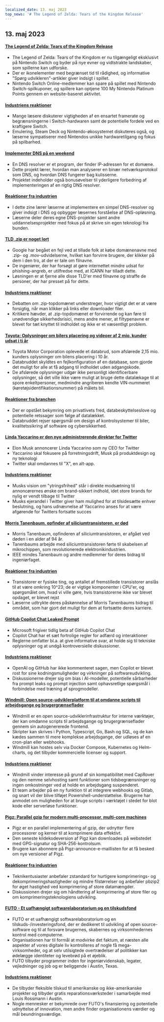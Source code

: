 ```yaml
---
localized_date: 13. maj 2023
top_news: '# The Legend of Zelda: Tears of the Kingdom Release'
---
```




## 13. maj 2023

#### [The Legend of Zelda: Tears of the Kingdom Release](https://www.zelda.com/tears-of-the-kingdom/)

- The Legend of Zelda: Tears of the Kingdom er nu tilgængeligt eksklusivt på Nintendo Switch og byder på nye evner og vidtstrakte landskaber, som spillerne kan udforske.
- Der er ikonelementer med begrænset tid til rådighed, og informative "Spørg udvikleren"-artikler giver indsigt i spillet.
- Nintendo Switch Online-medlemmer kan spare på spillet med Nintendo Switch-spilkuponer, og spillere kan optjene 100 My Nintendo Platinum Points gennem en website-baseret aktivitet.

#### [Industriens reaktioner](http://news.ycombinator.com/item?id=35912318)

- Mange læsere diskuterer vigtigheden af en ensartet framerate og begrænsningerne i Switch-hardwaren samt de potentielle fordele ved en kraftigere Switch.
- Emulering, Steam Deck og Nintendo-økosystemet diskuteres også, og læserne sympatiserer med Nintendos unikke hardwaretilgang og fokus på spilbarhed.

#### [Implementer DNS på en weekend](https://implement-dns.wizardzines.com/)

- En DNS resolver er et program, der finder IP-adressen for et domæne.
- Dette projekt lærer, hvordan man analyserer en binær netværksprotokol som DNS, og hvordan DNS fungerer bag kulisserne.
- Projektet indeholder også bonusøvelser til yderligere forbedring af implementeringen af en rigtig DNS resolver.

#### [Reaktioner fra industrien](http://news.ycombinator.com/item?id=35916064)

- I dette zine lærer læserne at implementere en simpel DNS-resolver og giver indsigt i DNS og opbygger læsernes forståelse af DNS-opløsning.
- Læserne deler deres egne DNS-projekter samt andre uddannelsesprojekter med fokus på at skrive sin egen teknologi fra bunden.

#### [TLD .zip er noget lort](https://financialstatement.zip/)

- Google har begået en fejl ved at tillade folk at købe domænenavne med .zip- og .mov-udvidelserne, hvilket kan forvirre brugere, der klikker på dem i den tro, at der er tale om filnavne.
- De ingeniører, der har forsøgt at gøre internettet mindre udsat for phishing-angreb, er utilfredse med, at ICANN har tilladt dette.
- Løsningen er at fjerne alle disse TLD'er med filnavne og straffe de personer, der har presset på for dette.

#### [Industriens reaktioner](http://news.ycombinator.com/item?id=35920336)

- Debatten om .zip-topdomænet understreger, hvor vigtigt det er at være forsigtig, når man klikker på links eller downloader filer.
- Kritikere hævder, at .zip-topdomænet er forvirrende og kan føre til unødvendige sikkerhedsrisici, mens andre mener, at filtypenavne er blevet for tæt knyttet til indholdet og ikke er et væsentligt problem.

#### [Toyota: Oplysninger om bilers placering og videoer af 2 mio. kunder udsat i ti år](https://www.bleepingcomputer.com/news/security/toyota-car-location-data-of-2-million-customers-exposed-for-ten-years/)

- Toyota Motor Corporation oplevede et databrud, som afslørede 2,15 mio. kunders oplysninger om bilens placering i 10 år.
- Databruddet skyldtes en fejlkonfiguration af en database, som gjorde det muligt for alle at få adgang til indholdet uden adgangskode.
- De afslørede oplysninger udgør ikke personligt identificerbare oplysninger, så det ville ikke være muligt at bruge dette datalækage til at spore enkeltpersoner, medmindre angriberen kendte VIN-nummeret (køretøjsidentifikationsnummer) på målets bil.

#### [Reaktioner fra branchen](http://news.ycombinator.com/item?id=35919133)

- Der er opstået bekymring om privatlivets fred, databeskyttelseslove og potentielle retssager som følge af datalækket.
- Databruddet rejser spørgsmål om design af kontrolsystemer til biler, kvalitetssikring af software og cybersikkerhed.

#### [Linda Yaccarino er den nye administrerende direktør for Twitter](https://twitter.com/elonmusk/status/1657050349608501249)

- Elon Musk annoncerer Linda Yaccarino som ny CEO for Twitter
- Yaccarino skal fokusere på forretningsdrift, Musk på produktdesign og ny teknologi
- Twitter skal omdannes til "X", en alt-app.

#### [Industriens reaktioner](http://news.ycombinator.com/item?id=35917912)

- Musks vision om "ytringsfrihed" står i direkte modsætning til annoncørernes ønske om brand-sikkert indhold, idet store brands for nylig er vendt tilbage til Twitter
- Musks ejerandel i Twitter giver ham mulighed for at tilsidesætte enhver beslutning, og hans udnævnelse af Yaccarino anses for at være afgørende for Twitters fortsatte succes

#### [Morris Tanenbaum, opfinder af siliciumtransistoren, er død](https://spectrum.ieee.org/in-memoriam-may-2023)

- Morris Tanenbaum, opfinderen af siliciumtransistoren, er afgået ved døden i en alder af 94 år.
- Tanenbaums arbejde med siliciumtransistoren førte til skabelsen af mikrochippen, som revolutionerede elektronikindustrien.
- IEEE mindes Tanenbaum og andre medlemmer for deres bidrag til ingeniørfaget.

#### [Reaktioner fra industrien](http://news.ycombinator.com/item?id=35920261)

- Transistorer er fysiske ting, og antallet af fremstillede transistorer anslås til at være omkring 10^23; de er vigtige komponenter i CPU'er, og spørgsmålet om, hvad vi ville gøre, hvis transistorerne ikke var blevet opdaget, er blevet rejst
- Læserne udtrykte deres påskønnelse af Morris Tanenbaums bidrag til området, som har gjort det muligt for dem at fortsætte deres karriere.

#### [GitHub Copilot Chat Leaked Prompt](https://twitter.com/marvinvonhagen/status/1657060506371346432)

- Microsoft frigiver tidlig beta af GitHub Copilot Chat
- Copilot Chat har et sæt fortrolige regler for adfærd og interaktioner
- Reglerne omfatter bl.a. at give informative svar, at holde sig til tekniske oplysninger og at undgå kontroversielle diskussioner.

#### [Industriens reaktioner](http://news.ycombinator.com/item?id=35921375)

- OpenAI og GitHub har ikke kommenteret sagen, men Copilot er blevet rost for sine kodningsmuligheder og virkninger på softwareudvikling.
- Diskussionerne drejer sig om bias i AI-modeller, potentielle sårbarheder fra prompt leaks og prompt injection samt ophavsretlige spørgsmål i forbindelse med træning af sprogmodeller.

#### [Windmill: Open source-udviklerplatform til at omdanne scripts til arbejdsgange og brugergrænseflader](https://github.com/windmill-labs/windmill)

- Windmill er en open source-udviklerinfrastruktur for interne værktøjer, der kan omdanne scripts til arbejdsgange og brugergrænseflader gennem sin autogenererede frontend.
- Skripter kan skrives i Python, Typescript, Go, Bash og SQL, og de kan kædes sammen til mere komplekse arbejdsgange, der udløses af en cron-plan eller webhooks.
- Windmill kan hostes selv via Docker Compose, Kubernetes og Helm-charts, og det tilbyder kommercielle licenser og support.

#### [Industriens reaktioner](http://news.ycombinator.com/item?id=35920082)

- Windmill vinder interesse på grund af sin kompatibilitet med CapRover og den nemme selvhosting samt funktioner som tidsbegrænsninger og ingen omkostninger ved at holde en arbejdsgang suspenderet.
- Et team arbejder på en ny funktion til at integrere webhooks og Gitlab, og snart vil der blive tilføjet Powershell-understøttelse. Brugerne har anmodet om muligheden for at bruge scripts i værktøjet i stedet for blot kode eller serverløse funktioner.

#### [Pigz: Parallel gzip for modern multi-processor, multi-core machines](https://zlib.net/pigz/)

- Pigz er en parallel implementering af gzip, der udnytter flere processorer og kerner til at komprimere data effektivt.
- Den seneste kildekodeversion af Pigz kan downloades på webstedet med GPG-signatur og SHA-256-kontrolsum.
- Brugere kan abonnere på Pigz-announce-e-maillisten for at få besked om nye versioner af Pigz.

#### [Reaktioner fra industrien](http://news.ycombinator.com/item?id=35914447)

- Teknikentusiaster anbefaler zstandard for hurtigere komprimerings- og dekomprimeringshastigheder og mindre filstørrelser og anbefaler pbzip2 for øget hastighed ved komprimering af store datamængder.
- Diskussionen drejer sig om håndtering af komprimering af store filer og om komprimeringsteknologiens udvikling.

#### [FUTO - Et uafhængigt softwarelaboratorium og en tilskudsfond](https://futo.org/)

- FUTO er et uafhængigt softwarelaboratorium og en tilskuds-/investeringsfond, der er dedikeret til udvikling af open source-software og til at forsvare brugernes, skabernes og virksomhedernes kontrol med computerne.
- Organisationen har til formål at modvirke det faktum, at næsten alle aspekter af vores digitale liv kontrolleres af nogle få mega-virksomheder, og at selv utilsigtede overtrædelser af politikker kan ødelægge identiteter og levebrød på et øjeblik.
- FUTO tilbyder programmer inden for ingeniørvidenskab, legater, vejledninger og job og er beliggende i Austin, Texas.

#### [Industriens reaktioner](http://news.ycombinator.com/item?id=35911406)

- De tilbyder fleksible tilskud til amerikanske og ikke-amerikanske projekter og tilbyder gratis reparationsværksteder i samarbejde med Louis Rossmann i Austin.
- Nogle mennesker er bekymrede over FUTO's finansiering og potentielle udnyttelse af innovation, men andre finder organisationens værdier og mål beundringsværdige.


